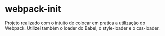 # webpack-init
Projeto realizado com o intuito de colocar em pratica a utilização do Webpack. Utilizei também o loader do Babel, o style-loader e o css-loader.
